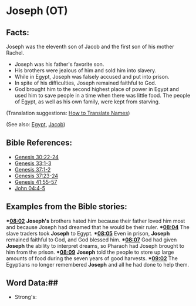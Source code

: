 # Joseph (OT) #

## Facts: ##

Joseph was the eleventh son of Jacob and the first son of his mother Rachel.

 * Joseph was his father's favorite son.
 * His brothers were jealous of him and sold him into slavery.
 * While in Egypt, Joseph was falsely accused and put into prison.
 * In spite of his difficulties, Joseph remained faithful to God.
 * God brought him to the second highest place of power in Egypt and used him to save people in a time when there was little food. The people of Egypt, as well as his own family, were kept from starving.

(Translation suggestions: [How to Translate Names](rc://en/ta/man/translate/translate-names))

(See also: [Egypt](../other/egypt.md), [Jacob](../other/jacob.md))

## Bible References: ##

* [Genesis 30:22-24](rc://en/tn/help/gen/30/22)
* [Genesis 33:1-3](rc://en/tn/help/gen/33/01)
* [Genesis 37:1-2](rc://en/tn/help/gen/37/01)
* [Genesis 37:23-24](rc://en/tn/help/gen/37/23)
* [Genesis 41:55-57](rc://en/tn/help/gen/41/55)
* [John 04:4-5](rc://en/tn/help/jhn/04/04)

## Examples from the Bible stories: ##

  __*[08:02](rc://en/tn/help/obs/08/02)__ __Joseph's__ brothers hated him because their father loved him most and because Joseph had dreamed that he would be their ruler.
  __*[08:04](rc://en/tn/help/obs/08/04)__ The slave traders took __Joseph__ to Egypt.
  __*[08:05](rc://en/tn/help/obs/08/05)__ Even in prison, __Joseph__ remained faithful to God, and God blessed him.
  __*[08:07](rc://en/tn/help/obs/08/07)__ God had given __Joseph__ the ability to interpret dreams, so Pharaoh had Joseph brought to him from the prison.
  __*[08:09](rc://en/tn/help/obs/08/09)__ __Joseph__ told the people to store up large amounts of food during the seven years of good harvests.
  __*[09:02](rc://en/tn/help/obs/09/02)__ The Egyptians no longer remembered __Joseph__ and all he had done to help them.

## Word Data:##

* Strong's: 

